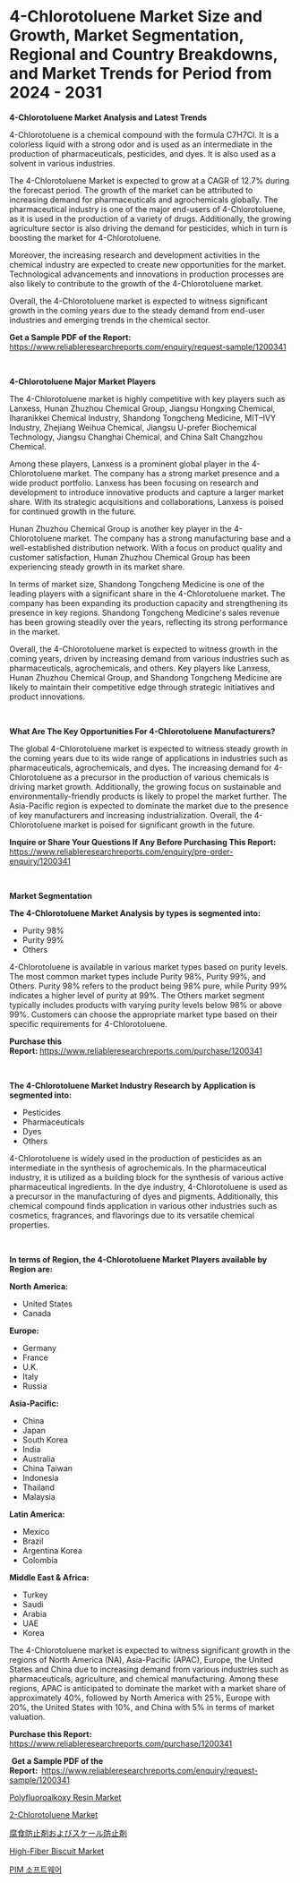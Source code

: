 <p><h1>4-Chlorotoluene Market Size and Growth, Market Segmentation, Regional and Country Breakdowns, and Market Trends for Period from 2024 -  2031</h1></p><p><strong>4-Chlorotoluene Market Analysis and Latest Trends</strong></p>
<p><p>4-Chlorotoluene is a chemical compound with the formula C7H7Cl. It is a colorless liquid with a strong odor and is used as an intermediate in the production of pharmaceuticals, pesticides, and dyes. It is also used as a solvent in various industries.</p><p>The 4-Chlorotoluene Market is expected to grow at a CAGR of 12.7% during the forecast period. The growth of the market can be attributed to increasing demand for pharmaceuticals and agrochemicals globally. The pharmaceutical industry is one of the major end-users of 4-Chlorotoluene, as it is used in the production of a variety of drugs. Additionally, the growing agriculture sector is also driving the demand for pesticides, which in turn is boosting the market for 4-Chlorotoluene.</p><p>Moreover, the increasing research and development activities in the chemical industry are expected to create new opportunities for the market. Technological advancements and innovations in production processes are also likely to contribute to the growth of the 4-Chlorotoluene market.</p><p>Overall, the 4-Chlorotoluene market is expected to witness significant growth in the coming years due to the steady demand from end-user industries and emerging trends in the chemical sector.</p></p>
<p><strong>Get a Sample PDF of the Report:&nbsp;</strong> <a href="https://www.reliableresearchreports.com/enquiry/request-sample/1200341">https://www.reliableresearchreports.com/enquiry/request-sample/1200341</a></p>
<p>&nbsp;</p>
<p><strong>4-Chlorotoluene Major Market Players</strong></p>
<p><p>The 4-Chlorotoluene market is highly competitive with key players such as Lanxess, Hunan Zhuzhou Chemical Group, Jiangsu Hongxing Chemical, Iharanikkei Chemical Industry, Shandong Tongcheng Medicine, MIT–IVY Industry, Zhejiang Weihua Chemical, Jiangsu U-prefer Biochemical Technology, Jiangsu Changhai Chemical, and China Salt Changzhou Chemical.</p><p>Among these players, Lanxess is a prominent global player in the 4-Chlorotoluene market. The company has a strong market presence and a wide product portfolio. Lanxess has been focusing on research and development to introduce innovative products and capture a larger market share. With its strategic acquisitions and collaborations, Lanxess is poised for continued growth in the future.</p><p>Hunan Zhuzhou Chemical Group is another key player in the 4-Chlorotoluene market. The company has a strong manufacturing base and a well-established distribution network. With a focus on product quality and customer satisfaction, Hunan Zhuzhou Chemical Group has been experiencing steady growth in its market share.</p><p>In terms of market size, Shandong Tongcheng Medicine is one of the leading players with a significant share in the 4-Chlorotoluene market. The company has been expanding its production capacity and strengthening its presence in key regions. Shandong Tongcheng Medicine's sales revenue has been growing steadily over the years, reflecting its strong performance in the market.</p><p>Overall, the 4-Chlorotoluene market is expected to witness growth in the coming years, driven by increasing demand from various industries such as pharmaceuticals, agrochemicals, and others. Key players like Lanxess, Hunan Zhuzhou Chemical Group, and Shandong Tongcheng Medicine are likely to maintain their competitive edge through strategic initiatives and product innovations.</p></p>
<p>&nbsp;</p>
<p><strong>What Are The Key Opportunities For 4-Chlorotoluene Manufacturers?</strong></p>
<p><p>The global 4-Chlorotoluene market is expected to witness steady growth in the coming years due to its wide range of applications in industries such as pharmaceuticals, agrochemicals, and dyes. The increasing demand for 4-Chlorotoluene as a precursor in the production of various chemicals is driving market growth. Additionally, the growing focus on sustainable and environmentally-friendly products is likely to propel the market further. The Asia-Pacific region is expected to dominate the market due to the presence of key manufacturers and increasing industrialization. Overall, the 4-Chlorotoluene market is poised for significant growth in the future.</p></p>
<p><strong>Inquire or Share Your Questions If Any Before Purchasing This Report:</strong> <a href="https://www.reliableresearchreports.com/enquiry/pre-order-enquiry/1200341">https://www.reliableresearchreports.com/enquiry/pre-order-enquiry/1200341</a></p>
<p>&nbsp;</p>
<p><strong>Market Segmentation</strong></p>
<p><strong>The 4-Chlorotoluene Market Analysis by types is segmented into:</strong></p>
<p><ul><li>Purity 98%</li><li>Purity 99%</li><li>Others</li></ul></p>
<p><p>4-Chlorotoluene is available in various market types based on purity levels. The most common market types include Purity 98%, Purity 99%, and Others. Purity 98% refers to the product being 98% pure, while Purity 99% indicates a higher level of purity at 99%. The Others market segment typically includes products with varying purity levels below 98% or above 99%. Customers can choose the appropriate market type based on their specific requirements for 4-Chlorotoluene.</p></p>
<p><strong>Purchase this Report:&nbsp;</strong><a href="https://www.reliableresearchreports.com/purchase/1200341">https://www.reliableresearchreports.com/purchase/1200341</a></p>
<p>&nbsp;</p>
<p><strong>The 4-Chlorotoluene Market Industry Research by Application is segmented into:</strong></p>
<p><ul><li>Pesticides</li><li>Pharmaceuticals</li><li>Dyes</li><li>Others</li></ul></p>
<p><p>4-Chlorotoluene is widely used in the production of pesticides as an intermediate in the synthesis of agrochemicals. In the pharmaceutical industry, it is utilized as a building block for the synthesis of various active pharmaceutical ingredients. In the dye industry, 4-Chlorotoluene is used as a precursor in the manufacturing of dyes and pigments. Additionally, this chemical compound finds application in various other industries such as cosmetics, fragrances, and flavorings due to its versatile chemical properties.</p></p>
<p>&nbsp;</p>
<p><strong>In terms of Region, the 4-Chlorotoluene Market Players available by Region are:</strong></p>
<p>
    <p> <strong> North America: </strong>
        <ul>
            <li>United States</li>
            <li>Canada</li>
        </ul>
        </p> 
    <p> <strong> Europe: </strong>
        <ul>
            <li>Germany</li>
            <li>France</li>
            <li>U.K.</li>
            <li>Italy</li>
            <li>Russia</li>
        </ul>
        </p> 
    <p> <strong> Asia-Pacific: </strong>
        <ul>
            <li>China</li>
            <li>Japan</li>
            <li>South Korea</li>
            <li>India</li>
            <li>Australia</li>
            <li>China Taiwan</li>
            <li>Indonesia</li>
            <li>Thailand</li>
            <li>Malaysia</li>
        </ul>
        </p> 
    <p> <strong> Latin America: </strong>
        <ul>
            <li>Mexico</li>
            <li>Brazil</li>
            <li>Argentina Korea</li>
            <li>Colombia</li>
        </ul>
        </p> 
    <p> <strong> Middle East & Africa: </strong>
        <ul>
            <li>Turkey</li>
            <li>Saudi</li>
            <li>Arabia</li>
            <li>UAE</li>
            <li>Korea</li>
        </ul>
    </p>
    </p>
<p><p>The 4-Chlorotoluene market is expected to witness significant growth in the regions of North America (NA), Asia-Pacific (APAC), Europe, the United States and China due to increasing demand from various industries such as pharmaceuticals, agriculture, and chemical manufacturing. Among these regions, APAC is anticipated to dominate the market with a market share of approximately 40%, followed by North America with 25%, Europe with 20%, the United States with 10%, and China with 5% in terms of market valuation.</p></p>
<p><strong>Purchase this Report: </strong><a href="https://www.reliableresearchreports.com/purchase/1200341">https://www.reliableresearchreports.com/purchase/1200341</a></p>
<p>&nbsp;<strong>Get a Sample PDF of the Report:&nbsp;&nbsp;</strong><a href="https://www.reliableresearchreports.com/enquiry/request-sample/1200341">https://www.reliableresearchreports.com/enquiry/request-sample/1200341</a></p>
<p><strong></strong></p>
<p><p><a href="https://github.com/fiixsa/Market-Research-Report-List-1/blob/main/polyfluoroalkoxy-resin-market.md">Polyfluoroalkoxy Resin Market</a></p><p><a href="https://github.com/Airanohannonzb68e5pb53oc1/Market-Research-Report-List-1/blob/main/2-chlorotoluene-market.md">2-Chlorotoluene Market</a></p><p><a href="https://github.com/xemfu2379520/Market-Research-Report-List-1/blob/main/9195375194688.md">腐食防止剤およびスケール防止剤</a></p><p><a href="https://issuu.com/reportprime-2/docs/high-fiber-biscuit-market-size-2030.pptx">High-Fiber Biscuit Market</a></p><p><a href="https://github.com/khytkeqagplkzqvh/Market-Research-Report-List-1/blob/main/6904020194411.md">PIM 소프트웨어</a></p></p>